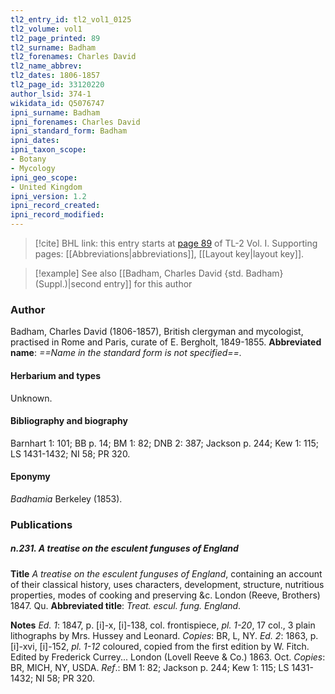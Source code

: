 ```yaml
---
tl2_entry_id: tl2_vol1_0125
tl2_volume: vol1
tl2_page_printed: 89
tl2_surname: Badham
tl2_forenames: Charles David
tl2_name_abbrev: 
tl2_dates: 1806-1857
tl2_page_id: 33120220
author_lsid: 374-1
wikidata_id: Q5076747
ipni_surname: Badham
ipni_forenames: Charles David
ipni_standard_form: Badham
ipni_dates: 
ipni_taxon_scope: 
- Botany
- Mycology
ipni_geo_scope: 
- United Kingdom
ipni_version: 1.2
ipni_record_created: 
ipni_record_modified:
---
```



> [!cite] BHL link: this entry starts at [page 89](https://www.biodiversitylibrary.org/page/33120220) of TL-2 Vol. I.
> Supporting pages: [[Abbreviations|abbreviations]], [[Layout key|layout key]].

> [!example] See also [[Badham, Charles David {std. Badham} (Suppl.)|second entry]] for this author

### Author

Badham, Charles David (1806-1857), British clergyman and mycologist, practised in Rome and Paris, curate of E. Bergholt, 1849-1855. 
**Abbreviated name**: *==Name in the standard form is not specified==.*

#### Herbarium and types

Unknown.

#### Bibliography and biography

Barnhart 1: 101; BB p. 14; BM 1: 82; DNB 2: 387; Jackson p. 244; Kew 1: 115; LS 1431-1432; NI 58; PR 320.

#### Eponymy

*Badhamia* Berkeley (1853).

### Publications

##### n.231. A treatise on the esculent funguses of England

**Title**
*A treatise on the esculent funguses of England*, containing an account of their classical history, uses characters, development, structure, nutritious properties, modes of cooking and preserving &c. London (Reeve, Brothers) 1847. Qu.
**Abbreviated title**: *Treat. escul. fung. England*.

**Notes**
*Ed. 1*: 1847, p. \[i\]-x, \[i\]-138, col. frontispiece, *pl. 1-20*, 17 col., 3 plain lithographs by Mrs. Hussey and Leonard. *Copies*: BR, L, NY.
*Ed. 2*: 1863, p. \[i\]-xvi, \[i\]-152, *pl. 1-12* coloured, copied from the first edition by W. Fitch. Edited by Frederick Currey... London (Lovell Reeve & Co.) 1863. Oct. *Copies*: BR, MICH, NY, USDA.
*Ref*.: BM 1: 82; Jackson p. 244; Kew 1: 115; LS 1431-1432; NI 58; PR 320.

